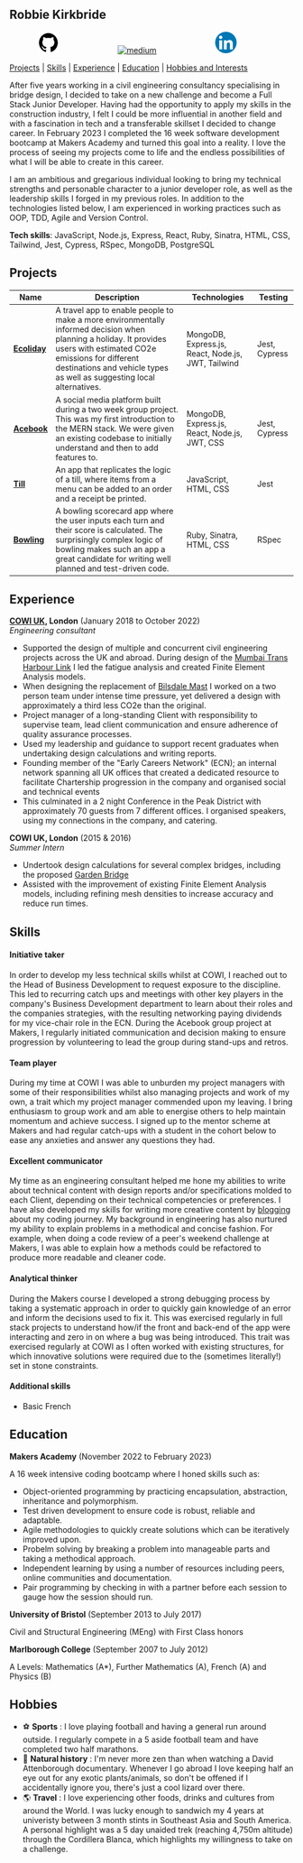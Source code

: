 ## Robbie Kirkbride

<a href="https://github.com/rkirkbride13">
<img src="github.png" alt="github" hspace="50" height="38" width="38"></a> 
<a href="https://medium.com/@robbie_kirkbride">
<img src="https://cdn1.iconfinder.com/data/icons/social-media-circle-7/512/Circled_Medium_svg5-512.png" alt="medium" hspace="50" height="38" width="38"></a> <a href="https://www.linkedin.com/in/robbie-kirkbride/">
<img src="linkedin.png" alt="linkedin" hspace="50" height="38" width="38"></a>

[Projects](#Projects) | [Skills](#Skills) | [Experience](#Experience) | [Education](#Education) | [Hobbies and Interests](#Hobbies) 

After five years working in a civil engineering consultancy specialising in bridge design, I decided to take on a new challenge and become a Full Stack Junior Developer. Having had the opportunity to apply my skills in the construction industry, I felt I could be more influential in another field and with a fascination in tech and a transferable skillset I decided to change career. In February 2023 I completed the 16 week software development bootcamp at Makers Academy and turned this goal into a reality. I love the process of seeing my projects come to life and the endless possibilities of what I will be able to create in this career.

I am an ambitious and gregarious individual looking to bring my technical strengths and personable character to a junior developer role, as well as the leadership skills I forged in my previous roles. In addition to the technologies listed below, I am experienced in working practices such as OOP, TDD, Agile and Version Control.

**Tech skills**: JavaScript, Node.js, Express, React, Ruby, Sinatra, HTML, CSS, Tailwind, Jest, Cypress, RSpec, MongoDB, PostgreSQL

## Projects

| Name               | Description                                 | Technologies      | Testing
| -------------------| --------------------------------------------| ----------------- |----------
| **[Ecoliday](https://github.com/rkirkbride13/Ecoliday)**  | A travel app to enable people to make a more environmentally informed decision when planning a holiday. It provides users with estimated CO2e emissions for different destinations and vehicle types as well as suggesting local alternatives.                           | MongoDB, Express.js, React, Node.js, JWT, Tailwind | Jest, Cypress
| **[Acebook](https://github.com/rkirkbride13/acebook-mern)**      | A social media platform built during a two week group project. This was my first introduction to the MERN stack. We were given an existing codebase to initially understand and then to add features to.                               | MongoDB, Express.js, React, Node.js, JWT, CSS | Jest, Cypress              |
| **[Till](https://github.com/rkirkbride13/tech-tests/tree/main/till)**        | An app that replicates the logic of a till, where items from a menu can be added to an order and a receipt be printed.                                  | JavaScript, HTML, CSS | Jest
| **[Bowling](https://github.com/rkirkbride13/bowling-challenge-ruby)**        | A bowling scorecard app where the user inputs each turn and their score is calculated. The surprisingly complex logic of bowling makes such an app a great candidate for writing well planned and test-driven code.                                    | Ruby, Sinatra, HTML, CSS | RSpec


## Experience

**[COWI UK](https://www.cowi.com/), London** (January 2018 to October 2022)  
*Engineering consultant*

- Supported the design of multiple and concurrent civil engineering projects across the UK and abroad. During design of the [Mumbai Trans Harbour Link](https://en.wikipedia.org/wiki/Mumbai_Trans_Harbour_Link) I led the fatigue analysis and created Finite Element Analysis models. 
- When designing the replacement of [Bilsdale Mast](https://www.bilsdalemast.co.uk/) I worked on a two person team under intense time pressure, yet delivered a design with approximately a third less CO2e than the original.
- Project manager of a long-standing Client with responsibility to supervise team, lead client communication and ensure adherence of quality assurance processes. 
- Used my leadership and guidance to support recent graduates when undertaking design calculations and writing reports.
- Founding member of the "Early Careers Network" (ECN); an internal network spanning all UK offices that created a dedicated resource to facilitate Chartership progression in the company and organised social and technical events
- This culminated in a 2 night Conference in the Peak District with approximately 70 guests from 7 different offices. I organised speakers, using my connections in the company, and catering.

**COWI UK, London** (2015 & 2016)  
*Summer Intern*

- Undertook design calculations for several complex bridges, including the proposed [Garden Bridge](https://en.wikipedia.org/wiki/Garden_Bridge)
- Assisted with the improvement of existing Finite Element Analysis models, including refining mesh densities to increase accuracy and reduce run times.

## Skills

#### Initiative taker
In order to develop my less technical skills whilst at COWI, I reached out to the Head of Business Development to request exposure to the discipline. This led to recurring catch ups and meetings with other key players in the company's Business Development department to learn about their roles and the companies strategies, with the resulting networking paying dividends for my vice-chair role in the ECN. During the Acebook group project at Makers, I regularly initiated communication and decision making to ensure progression by volunteering to lead the group during stand-ups and retros.  

#### Team player
During my time at COWI I was able to unburden my project managers with some of their responsibilities whilst also managing projects and work of my own, a trait which my project manager commended upon my leaving. I bring enthusiasm to group work and am able to energise others to help maintain momentum and achieve success. I signed up to the mentor scheme at Makers and had regular catch-ups with a student in the cohort below to ease any anxieties and answer any questions they had.

#### Excellent communicator
My time as an engineering consultant helped me hone my abilities to write about technical content with design reports and/or specifications molded to each Client, depending on their technical competencies or preferences. I have also developed my skills for writing more creative content by [blogging](https://medium.com/@robbie_kirkbride) about my coding journey. My background in engineering has also nurtured my ability to explain problems in a methodical and concise fashion. For example, when doing a code review of a peer's weekend challenge at Makers, I was able to explain how a methods could be refactored to produce more readable and cleaner code.

#### Analytical thinker
During the Makers course I developed a strong debugging process by taking a systematic approach in order to quickly gain knowledge of an error and inform the decisions used to fix it. This was exercised regularly in full stack projects to understand how/if the front and back-end of the app were interacting and zero in on where a bug was being introduced. This trait was exercised regularly at COWI as I often worked with existing structures, for which innovative solutions were required due to the (sometimes literally!) set in stone constraints.   

#### Additional skills
- Basic French

## Education

**Makers Academy** (November 2022 to February 2023)

A 16 week intensive coding bootcamp where I honed skills such as:
- Object-oriented programming by practicing encapsulation, abstraction, inheritance and polymorphism.
- Test driven development to ensure code is robust, reliable and adaptable.
- Agile methodologies to quickly create solutions which can be iteratively improved upon.
- Probelm solving by breaking a problem into manageable parts and taking a methodical approach.
- Independent learning by using a number of resources including peers, online communities and documentation.
- Pair programming by checking in with a partner before each session to gauge how the session should run.

**University of Bristol** (September 2013 to July 2017)

Civil and Structural Engineering (MEng) with First Class honors

**Marlborough College** (September 2007 to July 2012)

A Levels: Mathematics (A*), Further Mathematics (A), French (A) and Physics (B)

## Hobbies

- :soccer: **Sports** : I love playing football and having a general run around outside. I regularly compete in a 5 aside football team and have completed two half marathons.
- :lizard: **Natural history** : I'm never more zen than when watching a David Attenborough documentary. Whenever I go abroad I love keeping half an eye out for any exotic plants/animals, so don't be offened if I accidentally ignore you, there's just a cool lizard over there.
- :earth_americas: **Travel** : I love experiencing other foods, drinks and cultures from around the World. I was lucky enough to sandwich my 4 years at univeristy between 3 month stints in Southeast Asia and South America. A personal highlight was a 5 day unaided trek (reaching 4,750m altitude) through the Cordillera Blanca, which highlights my willingness to take on a challenge.
